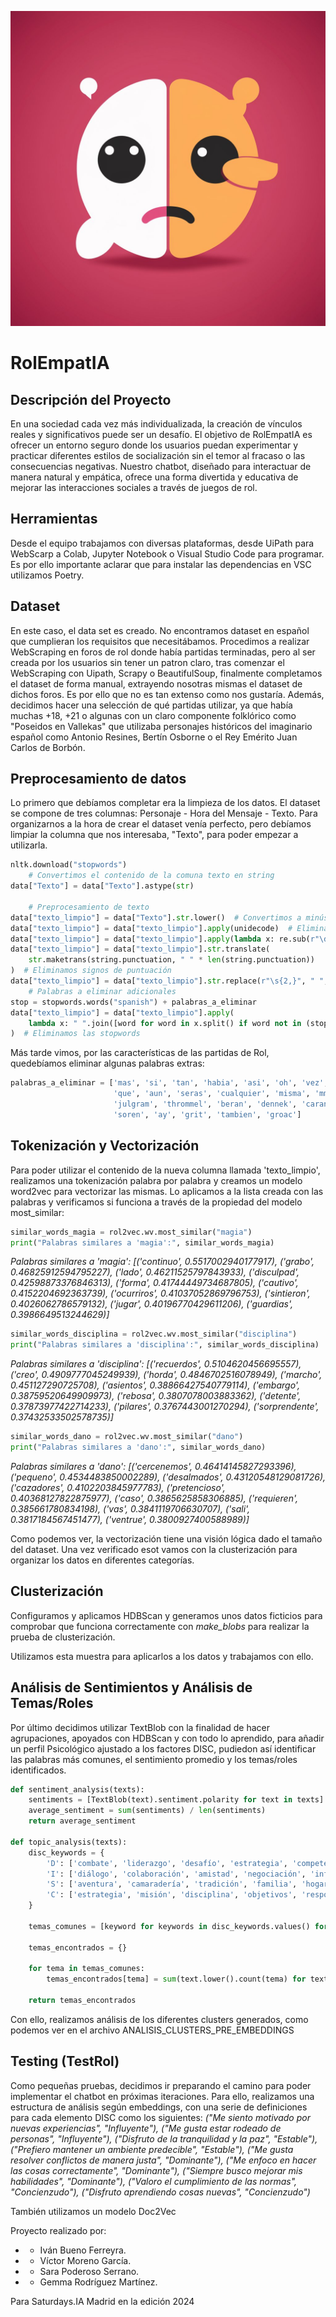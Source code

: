 ![RolEmpatIA](https://github.com/Sarya92/RolEmpatIA/blob/4f9992647b46b1726e6f19912237e239c3c8f476/8.jpeg)

# RolEmpatIA 

## Descripción del Proyecto
En una sociedad cada vez más individualizada, la creación de vínculos reales y significativos puede ser un desafío. El objetivo de RolEmpatIA es ofrecer un entorno seguro donde los usuarios puedan experimentar y practicar diferentes estilos de socialización sin el temor al fracaso o las consecuencias negativas. Nuestro chatbot, diseñado para interactuar de manera natural y empática, ofrece una forma divertida y educativa de mejorar las interacciones sociales a través de juegos de rol.

## Herramientas 
Desde el equipo trabajamos con diversas plataformas, desde UiPath para WebScarp a Colab, Jupyter Notebook o Visual Studio Code para programar. Es por ello importante aclarar que para instalar las dependencias en VSC utilizamos Poetry. 

## Dataset
En este caso, el data set es creado. No encontramos dataset en español que cumplieran los requisitos que necesitábamos. Procedimos a realizar WebScraping en foros de rol donde había partidas terminadas, pero al ser creada por los usuarios sin tener un patron claro, tras comenzar el WebScraping con Uipath, Scrapy o BeautifulSoup, finalmente completamos el dataset de forma manual, extrayendo nosotras mismas el dataset de dichos foros. Es por ello que no es tan extenso como nos gustaría. Además, decidimos hacer una selección de qué partidas utilizar, ya que había muchas +18, +21 o algunas con un claro componente folklórico como "Poseidos en Vallekas" que utilizaba personajes históricos del imaginario español como Antonio Resines, Bertín Osborne o el Rey Emérito Juan Carlos de Borbón. 

## Preprocesamiento de datos 

Lo primero que debíamos completar era la limpieza de los datos. El dataset se compone de tres columnas: Personaje - Hora del Mensaje - Texto. Para organizarnos a la hora de crear el dataset venía perfecto, pero debíamos limpiar la columna que nos interesaba, "Texto", para poder empezar a utilizarla.  

```python
nltk.download("stopwords")
    # Convertimos el contenido de la comuna texto en string
data["Texto"] = data["Texto"].astype(str)

    # Preprocesamiento de texto
data["texto_limpio"] = data["Texto"].str.lower()  # Convertimos a minúsculas
data["texto_limpio"] = data["texto_limpio"].apply(unidecode)  # Eliminamos acentos
data["texto_limpio"] = data["texto_limpio"].apply(lambda x: re.sub(r"\d+", " ", x))  # Eliminamos números
data["texto_limpio"] = data["texto_limpio"].str.translate(
    str.maketrans(string.punctuation, " " * len(string.punctuation))
)  # Eliminamos signos de puntuación
data["texto_limpio"] = data["texto_limpio"].str.replace(r"\s{2,}", " ", regex=True).str.strip()  # Eliminamos espacios innecesarios
    # Palabras a eliminar adicionales
stop = stopwords.words("spanish") + palabras_a_eliminar
data["texto_limpio"] = data["texto_limpio"].apply(
    lambda x: " ".join([word for word in x.split() if word not in (stop)])
)  # Eliminamos las stopwords
``` 
Más tarde vimos, por las características de las partidas de Rol, quedebíamos eliminar algunas palabras extras: 

```python
palabras_a_eliminar = ['mas', 'si', 'tan', 'habia', 'asi', 'oh', 'vez', 'y', 'h', 'mismo', 'aunque', 'mientras',
                       'que', 'aun', 'seras', 'cualquier', 'misma', 'mmpppfff', 'rurik', 'jum', 'wilfrick', 'jeet',
                       'julgram', 'thrommel', 'beran', 'dennek', 'caranthir', 'groak', 'jimblecap', 'gulgram', 'orsik',
                       'soren', 'ay', 'grit', 'tambien', 'groac']

```

## Tokenización y Vectorización

Para poder utilizar el contenido de la nueva columna llamada 'texto_limpio', realizamos una tokenización palabra por palabra y creamos un modelo word2vec para vectorizar las mismas. Lo aplicamos a la lista creada con las palabras y verificamos si funciona a través de la propiedad del modelo most_similar: 

```python
similar_words_magia = rol2vec.wv.most_similar("magia")
print("Palabras similares a 'magia':", similar_words_magia)

```
_Palabras similares a 'magia': [('continuo', 0.5517002940177917), ('grabo', 0.46825912594795227), ('lado', 0.46211525797843933), ('disculpad', 0.42598873376846313), ('forma', 0.41744449734687805), ('cautivo', 0.4152204692363739), ('ocurriros', 0.41037052869796753), ('sintieron', 0.4026062786579132), ('jugar', 0.40196770429611206), ('guardias', 0.3986649513244629)]_

```python
similar_words_disciplina = rol2vec.wv.most_similar("disciplina")
print("Palabras similares a 'disciplina':", similar_words_disciplina)

```
_Palabras similares a 'disciplina': [('recuerdos', 0.5104620456695557), ('creo', 0.4909777045249939), ('horda', 0.4846702516078949), ('marcho', 0.451127290725708), ('asientos', 0.38866427540779114), ('embargo', 0.38759520649909973), ('rebosa', 0.3807078003883362), ('detente', 0.37873977422714233), ('pilares', 0.3767443001270294), ('sorprendente', 0.37432533502578735)]_
```python
similar_words_dano = rol2vec.wv.most_similar("dano")
print("Palabras similares a 'dano':", similar_words_dano)

```
_Palabras similares a 'dano': [('cercenemos', 0.46414145827293396), ('pequeno', 0.4534483850002289), ('desalmados', 0.43120548129081726), ('cazadores', 0.4102203845977783), ('pretencioso', 0.40368127822875977), ('caso', 0.3865625858306885), ('requieren', 0.385661780834198), ('vas', 0.3841119706630707), ('sali', 0.3817184567451477), ('ventrue', 0.3800927400588989)]_

Como podemos ver, la vectorización tiene una visión lógica dado el tamaño del dataset. Una vez verificado esot vamos con la clusterización para organizar los datos en diferentes categorías.

## Clusterización

Configuramos y aplicamos HDBScan y generamos unos datos ficticios para comprobar que funciona correctamente con _make_blobs_ para realizar la prueba de clusterización. 

Utilizamos esta muestra para aplicarlos a los datos y trabajamos con ello. 

## Análisis de Sentimientos y Análisis de Temas/Roles

Por último decidimos utilizar TextBlob con la finalidad de hacer agrupaciones, apoyados con HDBScan y con todo lo aprendido, para añadir un perfil Psicológico ajustado a los factores DISC, pudiedon así identificar las palabras más comunes, el sentimiento promedio y los temas/roles identificados.
```python
def sentiment_analysis(texts):
    sentiments = [TextBlob(text).sentiment.polarity for text in texts]
    average_sentiment = sum(sentiments) / len(sentiments)
    return average_sentiment

def topic_analysis(texts):
    disc_keywords = {
        'D': ['combate', 'liderazgo', 'desafío', 'estrategia', 'competencia'],
        'I': ['diálogo', 'colaboración', 'amistad', 'negociación', 'influencia'],
        'S': ['aventura', 'camaradería', 'tradición', 'familia', 'hogar'],
        'C': ['estrategia', 'misión', 'disciplina', 'objetivos', 'responsabilidad']
    }
    
    temas_comunes = [keyword for keywords in disc_keywords.values() for keyword in keywords]
    
    temas_encontrados = {}
    
    for tema in temas_comunes:
        temas_encontrados[tema] = sum(text.lower().count(tema) for text in texts)
    
    return temas_encontrados

```
Con ello, realizamos análisis de los diferentes clusters generados, como podemos ver en el archivo ANALISIS_CLUSTERS_PRE_EMBEDDINGS

## Testing (TestRol)

Como pequeñas pruebas, decidimos ir preparando el camino para poder implementar el chatbot en próximas iteraciones. Para ello, realizamos una estructura de análisis según embeddings, con una serie de definiciones para cada elemento DISC como los siguientes: 
_("Me siento motivado por nuevas experiencias", "Influyente"),
    ("Me gusta estar rodeado de personas", "Influyente"),
    ("Disfruto de la tranquilidad y la paz", "Estable"),
    ("Prefiero mantener un ambiente predecible", "Estable"),
    ("Me gusta resolver conflictos de manera justa", "Dominante"),
    ("Me enfoco en hacer las cosas correctamente", "Dominante"),
    ("Siempre busco mejorar mis habilidades", "Dominante"),
    ("Valoro el cumplimiento de las normas", "Concienzudo"),
    ("Disfruto aprendiendo cosas nuevas", "Concienzudo")_

También utilizamos un modelo Doc2Vec 

Proyecto realizado por: 

- * Iván Bueno Ferreyra.
- * Víctor Moreno García.
- * Sara Poderoso Serrano.
- * Gemma Rodríguez Martínez.

Para Saturdays.IA Madrid en la edición 2024


